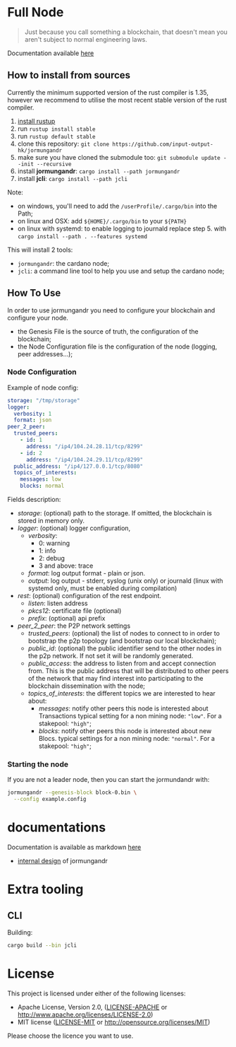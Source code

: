 # Full Node

> Just because you call something a blockchain, that doesn't mean you aren't subject to normal engineering laws.

Documentation available [here](https://input-output-hk.github.io/jormungandr)

## How to install from sources

Currently the minimum supported version of the rust compiler is 1.35, however we recommend to utilise the most recent stable version of the rust compiler.

1. [install rustup](https://www.rust-lang.org/tools/install)
2. run `rustup install stable`
3. run `rustup default stable`
4. clone this repository: `git clone https://github.com/input-output-hk/jormungandr`
5. make sure you have cloned the submodule too: `git submodule update --init --recursive`
6. install **jormungandr**: `cargo install --path jormungandr`
6. install **jcli**: `cargo install --path jcli`

Note:

* on windows, you'll need to add the `/userProfile/.cargo/bin` into the Path;
* on linux and OSX: add `${HOME}/.cargo/bin` to your `${PATH}`
* on linux with systemd: to enable logging to journald replace step 5. with `cargo install --path . --features systemd`

This will install 2 tools:

* `jormungandr`: the cardano node;
* `jcli`: a command line tool to help you use and setup the cardano node;

## How To Use

In order to use jormungandr you need to configure your blockchain and
configure your node.

* the Genesis File is the source of truth, the configuration of the blockchain;
* the Node Configuration file is the configuration of the node (logging, peer addresses...);

### Node Configuration

Example of node config:

```YAML
storage: "/tmp/storage"
logger:
  verbosity: 1
  format: json
peer_2_peer:
  trusted_peers:
    - id: 1
      address: "/ip4/104.24.28.11/tcp/8299"
    - id: 2
      address: "/ip4/104.24.29.11/tcp/8299"
  public_address: "/ip4/127.0.0.1/tcp/8080"
  topics_of_interests:
    messages: low
    blocks: normal
```

Fields description:

  - *storage*: (optional) path to the storage. If omitted, the
    blockchain is stored in memory only.
  - *logger*: (optional) logger configuration,
    - *verbosity*: 
      - 0: warning
      - 1: info
      - 2: debug
      - 3 and above: trace
    - *format*: log output format - plain or json.
    - *output*: log output - stderr, syslog (unix only) or journald (linux with systemd only, must be enabled during compilation)
  - *rest*: (optional) configuration of the rest endpoint.
    - *listen*: listen address
    - *pkcs12*: certificate file (optional)
    - *prefix*: (optional) api prefix
  - *peer_2_peer*: the P2P network settings
    - *trusted_peers*: (optional) the list of nodes to connect to in order to
      bootstrap the p2p topology (and bootstrap our local blockchain);
    - *public_id*: (optional) the public identifier send to the other nodes in the
      p2p network. If not set it will be randomly generated.
    - *public_access*: the address to listen from and accept connection
      from. This is the public address that will be distributed to other peers
      of the network that may find interest into participating to the blockchain
      dissemination with the node;
    - *topics_of_interests*: the different topics we are interested to hear about:
      - *messages*: notify other peers this node is interested about Transactions
        typical setting for a non mining node: `"low"`. For a stakepool: `"high"`;
      - *blocks*: notify other peers this node is interested about new Blocs.
        typical settings for a non mining node: `"normal"`. For a stakepool: `"high"`;

### Starting the node

If you are not a leader node, then you can start the jormundandr with:

```sh
jormungandr --genesis-block block-0.bin \
  --config example.config
```

# documentations

Documentation is available as markdown [here](doc/SUMMARY.md)

* [internal design](./doc/internal_design.md) of jormungandr

# Extra tooling

## CLI

Building:

```sh
cargo build --bin jcli
```

# License

This project is licensed under either of the following licenses:

 * Apache License, Version 2.0, ([LICENSE-APACHE](LICENSE-APACHE) or
   http://www.apache.org/licenses/LICENSE-2.0)
 * MIT license ([LICENSE-MIT](LICENSE-MIT) or
   http://opensource.org/licenses/MIT)

Please choose the licence you want to use.

